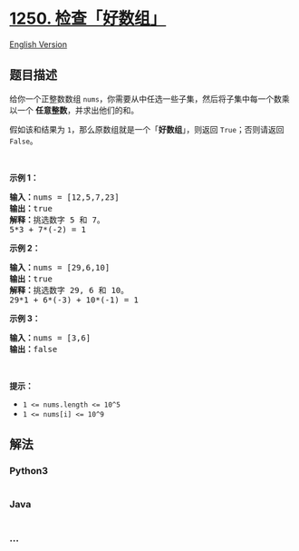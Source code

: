 # [1250. 检查「好数组」](https://leetcode-cn.com/problems/check-if-it-is-a-good-array)

[English Version](/solution/1200-1299/1250.Check%20If%20It%20Is%20a%20Good%20Array/README_EN.md)

## 题目描述
<!-- 这里写题目描述 -->
<p>给你一个正整数数组 <code>nums</code>，你需要从中任选一些子集，然后将子集中每一个数乘以一个 <strong>任意整数</strong>，并求出他们的和。</p>

<p>假如该和结果为&nbsp;<code>1</code>，那么原数组就是一个「<strong>好数组</strong>」，则返回 <code>True</code>；否则请返回 <code>False</code>。</p>

<p>&nbsp;</p>

<p><strong>示例 1：</strong></p>

<pre><strong>输入：</strong>nums = [12,5,7,23]
<strong>输出：</strong>true
<strong>解释：</strong>挑选数字 5 和 7。
5*3 + 7*(-2) = 1
</pre>

<p><strong>示例 2：</strong></p>

<pre><strong>输入：</strong>nums = [29,6,10]
<strong>输出：</strong>true
<strong>解释：</strong>挑选数字 29, 6 和 10。
29*1 + 6*(-3) + 10*(-1) = 1
</pre>

<p><strong>示例 3：</strong></p>

<pre><strong>输入：</strong>nums = [3,6]
<strong>输出：</strong>false
</pre>

<p>&nbsp;</p>

<p><strong>提示：</strong></p>

<ul>
	<li><code>1 &lt;= nums.length &lt;= 10^5</code></li>
	<li><code>1 &lt;= nums[i] &lt;= 10^9</code></li>
</ul>



## 解法
<!-- 这里可写通用的实现逻辑 -->


<!-- tabs:start -->

### **Python3**
<!-- 这里可写当前语言的特殊实现逻辑 -->

```python

```

### **Java**
<!-- 这里可写当前语言的特殊实现逻辑 -->

```java

```

### **...**
```

```

<!-- tabs:end -->